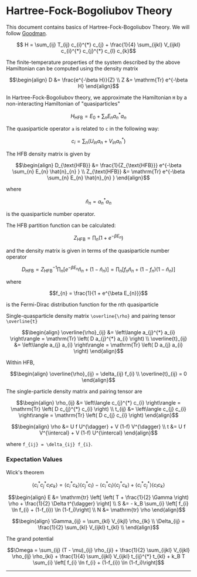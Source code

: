 # Hartree-Fock-Bogoliubov Theory

This document contains basics of Hartree-Fock-Bogoliubov Theory. We will follow [Goodman][Goodman80].

```math
  H =  \sum_{ij} T_{ij} c_{i}^{*} c_{j}
     + \frac{1}{4} \sum_{ijkl} V_{ijkl} c_{i}^{*} c_{j}^{*} c_{l} c_{k}
```
The finite-temperature properties of the system described by the above Hamiltonian can be computed using the density matrix
```math
\begin{align}
D &= \frac{e^{-\beta H}}{Z} \\
Z &= \mathrm{Tr} e^{-\beta H}
\end{align}
```
In Hartree-Fock-Bogoliubov theory, we approximate the Hamiltonian ``H`` by a non-interacting Hamiltonian of "quasiparticles"
```math
H_{\text{HFB}} = E_0 + \sum_{n} E_{n} a_{n}^{*} a_{n}
```
The quasiparticle operator ``a`` is related to ``c`` in the following way:
```math
c_{i} = \sum_{n} \left( U_{in} a_{n} + V_{in} a_{n}^{*} \right)
```
The HFB density matrix is given by
```math
\begin{align}
  D_{\text{HFB}} &= \frac{1}{Z_{\text{HFB}}} e^{-\beta \sum_{n} E_{n} \hat{n}_{n} } \\
  Z_{\text{HFB}} &= \mathrm{Tr} e^{-\beta \sum_{n} E_{n} \hat{n}_{n} }
\end{align}
```
where
```math
\hat{n}_{n} = a_{n}^{*} a_{n}
```
is the quasiparticle number operator.

The HFB partition function can be calculated:
```math
Z_{\text{HFB}} = \prod_{n} \left( 1 + e^{-\beta E_{n}} \right)
```
and the density matrix is given in terms of the quasiparticle number operator
```math
D_{\text{HFB}} = Z_{\text{HFB}}^{-1}
\prod_{n}
\left[
  e^{-\beta E_{n}} \hat{n}_{n} + (1 - \hat{n}_{n})
\right]
= \prod_{n} \left[ f_{n} \hat{n}_{n} + (1-f_{n}) (1 - \hat{n}_{n}) \right]
```
where
```math
f_{n} = \frac{1}{1 + e^{\beta E_{n}}}
```
is the Fermi-Dirac distribution function for the nth quasiparticle

Single-quasparticle density matrix ``\overline{\rho}``  and pairing tensor ``\overline{t}``
```math
\begin{align}
\overline{\rho}_{ij}
  &= \left\langle a_{j}^{*} a_{i} \right\rangle
   = \mathrm{Tr} \left( D a_{j}^{*} a_{i} \right) \\
\overline{t}_{ij}
  &= \left\langle a_{j} a_{i} \right\rangle
   = \mathrm{Tr} \left( D a_{j} a_{i} \right)
\end{align}
```
Within HFB,
```math
\begin{align}
  \overline{\rho}_{ij} = \delta_{ij} f_{i} \\
  \overline{t}_{ij} = 0
\end{align}
```
The single-particle density matrix and pairing tensor are
```math
\begin{align}
\rho_{ij}
  &= \left\langle c_{j}^{*} c_{i} \right\rangle
  = \mathrm{Tr} \left( D c_{j}^{*} c_{i} \right) \\
t_{ij}
  &= \left\langle c_{j} c_{i} \right\rangle
  = \mathrm{Tr} \left( D c_{j} c_{i} \right)
\end{align}
```

```math
\begin{align}
  \rho &= U f U^{\dagger} + V (1-f) V^{\dagger} \\
  t    &= U f V^{\intercal} + V (1-f) U^{\intercal}
\end{align}
```
where ``f_{ij} = \delta_{ij} f_{i}``.



### Expectation Values
Wick's theorem
```math
\left\langle c_{i}^{*} c_{j}^{*} c_{l} c_{k} \right\rangle
=
\left\langle c_{i}^{*} c_{k} \right\rangle
\left\langle c_{j}^{*} c_{l} \right\rangle
- \left\langle c_{i}^{*} c_{l} \right\rangle
\left\langle c_{j}^{*} c_{k} \right\rangle
+ \left\langle c_{i}^{*} c_{j}^{*} \right\rangle
\left\langle c_{l} c_{k} \right\rangle
```

```math
\begin{align}
E &= \mathrm{tr}
\left[
  \left( T + \frac{1}{2} \Gamma \right) \rho + \frac{1}{2} \Delta t^{\dagger}
\right] \\
S &= - k_B \sum_{i} \left[ f_{i} \ln f_{i} + (1-f_{i}) \ln (1-f_i)\right] \\
N &= \mathrm{tr} \rho
\end{align}
```

```math
\begin{align}
\Gamma_{ij} = \sum_{kl} V_{ikjl} \rho_{lk} \\
\Delta_{ij} = \frac{1}{2} \sum_{kl} V_{ijkl} t_{kl} \\
\end{align}
```

The grand potential
```math
\Omega
= \sum_{ij} (T - \mu)_{ij} \rho_{ji}
+ \frac{1}{2} \sum_{ijkl} V_{ijkl} \rho_{lj} \rho_{ki}
+ \frac{1}{4} \sum_{ijkl} V_{ijkl} t_{ij}^{*} t_{kl}
+ k_B T \sum_{i} \left[ f_{i} \ln f_{i} + (1-f_{i}) \ln (1-f_i)\right]
```


----





[Goodman80]: http://escholarship.org/uc/item/3xm630cr "Alan Goodman, Finite-Temperature Hartree-Fock-Bogoliubov Theory, LBNL Paper LBL-11151 (1980)"
